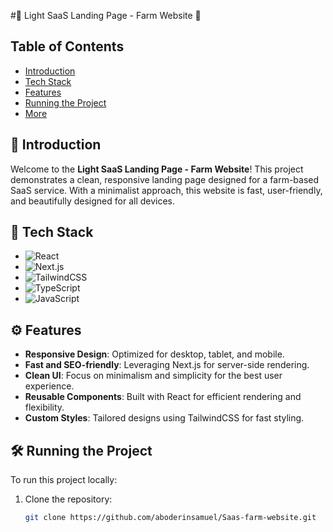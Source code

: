 #🌾 Light SaaS Landing Page - Farm Website 🌾


## Table of Contents

- [Introduction](#introduction)
- [Tech Stack](#tech-stack)
- [Features](#features)
- [Running the Project](#running-the-project)
- [More](#more)

## 🌟 Introduction

Welcome to the **Light SaaS Landing Page - Farm Website**! This project demonstrates a clean, responsive landing page designed for a farm-based SaaS service. With a minimalist approach, this website is fast, user-friendly, and beautifully designed for all devices.

## 🚀 Tech Stack

- ![React](https://img.shields.io/badge/React-20232A?style=for-the-badge&logo=react&logoColor=61DAFB)
- ![Next.js](https://img.shields.io/badge/Next.js-000000?style=for-the-badge&logo=nextdotjs&logoColor=white)
- ![TailwindCSS](https://img.shields.io/badge/TailwindCSS-38B2AC?style=for-the-badge&logo=tailwind-css&logoColor=white)
- ![TypeScript](https://img.shields.io/badge/TypeScript-3178C6?style=for-the-badge&logo=typescript&logoColor=white)
- ![JavaScript](https://img.shields.io/badge/JavaScript-F7DF1E?style=for-the-badge&logo=javascript&logoColor=black)

## ⚙️ Features

- **Responsive Design**: Optimized for desktop, tablet, and mobile.
- **Fast and SEO-friendly**: Leveraging Next.js for server-side rendering.
- **Clean UI**: Focus on minimalism and simplicity for the best user experience.
- **Reusable Components**: Built with React for efficient rendering and flexibility.
- **Custom Styles**: Tailored designs using TailwindCSS for fast styling.

## 🛠️ Running the Project

To run this project locally:

1. Clone the repository:
   ```bash
   git clone https://github.com/aboderinsamuel/Saas-farm-website.git
   ```
